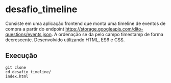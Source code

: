 # desafio_timeline
Consiste em uma aplicação frontend que monta uma timeline de eventos de compra a partir do endpoint  https://storage.googleapis.com/dito-questions/events.json. A ordenação se da pelo campo timestamp de forma decrescente.
Desenvolvido utilizando HTML, ES6 e CSS.
## Execução
```
git clone
cd desafio_timeline/
index.html
```
